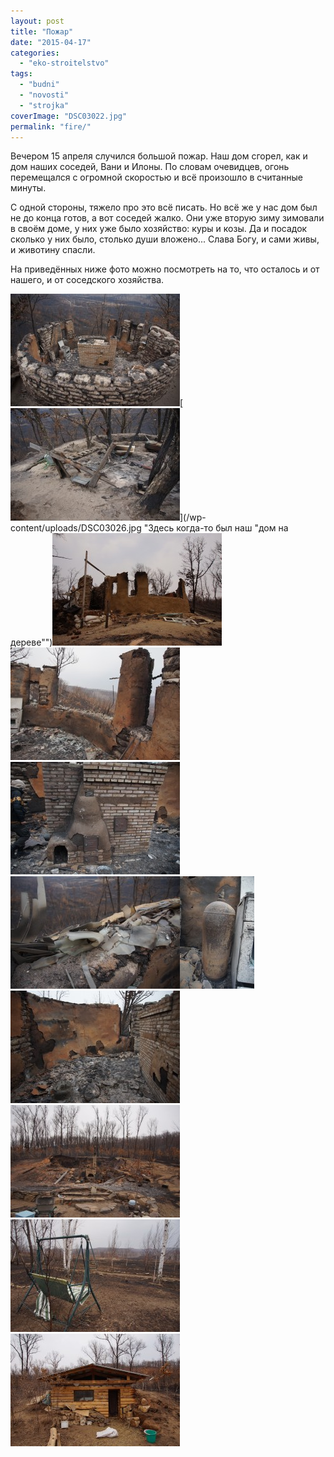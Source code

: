 ```yaml
---
layout: post
title: "Пожар"
date: "2015-04-17"
categories: 
  - "eko-stroitelstvo"
tags: 
  - "budni"
  - "novosti"
  - "strojka"
coverImage: "DSC03022.jpg"
permalink: "fire/"
---
```


Вечером 15 апреля случился большой пожар. Наш дом сгорел, как и дом наших соседей, Вани и Илоны. По словам очевидцев, огонь перемещался с огромной скоростью и всё произошло в считанные минуты.

С одной стороны, тяжело про это всё писать. Но всё же у нас дом был не до конца готов, а вот соседей жалко. Они уже вторую зиму зимовали в своём доме, у них уже было хозяйство: куры и козы. Да и посадок сколько у них было, столько души вложено... Слава Богу, и сами живы, и животину спасли.

На приведённых ниже фото можно посмотреть на то, что осталось и от нашего, и от соседского хозяйства.

[![Остались только стены и печка.](images/DSC03024-271x180.jpg)](/wp-content/uploads/DSC03024.jpg "Остались только стены и печка.")[![Здесь когда-то был наш "дом на дереве"](images/DSC03026-271x180.jpg)](/wp-content/uploads/DSC03026.jpg "Здесь когда-то был наш "дом на дереве"")[![](images/DSC03028-271x180.jpg)](/wp-content/uploads/DSC03028.jpg)[![Из окон открывается отличный вид...](images/DSC03038-271x180.jpg)](/wp-content/uploads/DSC03038.jpg "Из окон открывается отличный вид...")[![Печка. Обратите внимание, дверку топочной камеры от при пожаре растарабанило так, что купол весь в трещинах, и даже кусок отвалился.](images/DSC03039-271x180.jpg)](/wp-content/uploads/DSC03039.jpg "Печка. Обратите внимание, дверку топочной камеры от при пожаре растарабанило так, что купол весь в трещинах, и даже кусок отвалился.")[![Температура была такая, что стёкла плавились.](images/DSC03041-271x180.jpg)](/wp-content/uploads/DSC03041.jpg "Температура была такая, что стёкла плавились.")[![Газовый балон не взорвался, а просто сдулся, усугубив пожар газом.](images/DSC03046-e1429237461367-119x180.jpg)](/wp-content/uploads/DSC03046-e1429237461367.jpg "Газовый балон не взорвался, а просто сдулся, усугубив пожар газом.")[![Здесь когда-то была наша спальня...](images/DSC03048-271x180.jpg)](/wp-content/uploads/DSC03048.jpg "Здесь когда-то была наша спальня...")[![А это то, что осталось от красивого обвалованного дома наших соседей...](images/DSC03049-271x180.jpg)](/wp-content/uploads/DSC03049.jpg "А это то, что осталось от красивого обвалованного дома наших соседей...")[![](images/DSC03068-271x180.jpg)](/wp-content/uploads/DSC03068.jpg)[![Соседям удалось спасти лишь козлятник, про технологию которого я обещался рассказать...](images/DSC03071-271x180.jpg)](/wp-content/uploads/DSC03071.jpg "Соседям удалось спасти лишь козлятник, про технологию которого я обещался рассказать...")
